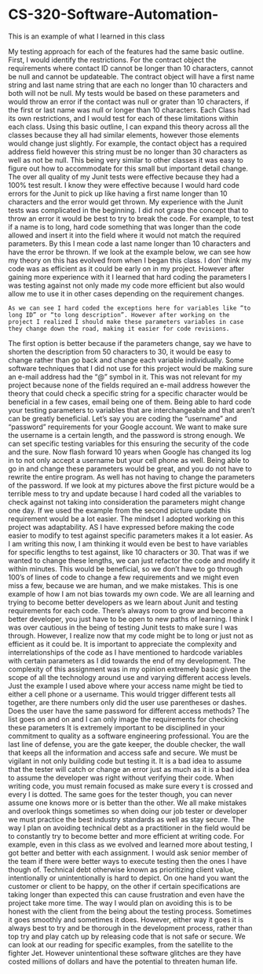 # CS-320-Software-Automation-
This is an example of what I learned in this class

My testing approach for each of the features had the same basic outline. First, I would identify the restrictions. For the contract object the requirements where contact ID cannot be longer than 10 characters, cannot be null and cannot be updateable. The contract object will have a first name string and last name string that are each no longer than 10 characters and both will not be null. My tests would be based on these parameters and would throw an error if the contact was null or grater than 10 characters, if the first or last name was null or longer than 10 characters.  Each Class had its own restrictions, and I would test for each of these limitations within each class. Using this basic outline, I can expand this theory across all the classes because they all had similar elements, however those elements would change just slightly. For example, the contact object has a required address field however this string must be no longer than 30 characters as well as not be null. This being very similar to other classes it was easy to figure out how to accommodate for this small but important detail change. The over all quality of my Junit tests were effective because they had a 100% test result. I know they were effective because I would hard code errors for the Junit to pick up like having a first name longer than 10 characters and the error would get thrown. 
	My experience with the Junit tests was complicated in the beginning. I did not grasp the concept that to throw an error it would be best to try to break the code. For example, to test if a name is to long, hard code something that was longer than the code allowed and insert it into the field where it would not match the required parameters. By this I mean code a last name longer than 10 characters and have the error be thrown. If we look at the example below, we can see how my theory on this has evolved from when I began this class. I don’ think my code was as efficient as it could be early on in my project. However after gaining more experience with it I learned that hard coding the parameters I was testing against not only made my code more efficient but also would allow me to use it in other cases depending on the requirement changes.
 
	As we can see I hard coded the exceptions here for variables like “to long ID” or “to long description”. However after working on the project I realized I should make these parameters variables in case they change down the road, making it easier for code revisions. 

 
The first option is better because if the parameters change, say we have to shorten the description from 50 characters to 30, it would be easy to change rather than go back and change each variable individually. Some software techniques that I did not use for this project would be making sure an e-mail address had the “@” symbol in it. This was not relevant for my project because none of the fields required an e-mail address however the theory that could check a specific string for a specific character would be beneficial in a few cases, email being one of them.
	Being able to hard code your testing parameters to variables that are interchangeable and that aren’t can be greatly beneficial. Let’s say you are coding the “username” and “password” requirements for your Google account. We want to make sure the username is a certain length, and the password is strong enough. We can set specific testing variables for this ensuring the security of the code and the sure. Now flash forward 10 years when Google has changed its log in to not only accept a username but your cell phone as well. Being able to go in and change these parameters would be great, and you do not have to rewrite the entire program. As well has not having to change the parameters of the password. If we look at my pictures above the first picture would be a terrible mess to try and update because I hard coded all the variables to check against not taking into consideration the parameters might change one day. If we used the example from the second picture update this requirement would be a lot easier. 
	The mindset I adopted working on this project was adaptability. AS I have expressed before making the code easier to modify to test against specific parameters makes it a lot easier. As I am writing this now, I am thinking it would even be best to have variables for specific lengths to test against, like 10 characters or 30. That was if we wanted to change these lengths, we can just refactor the code and modify it within minutes. This would be beneficial, so we don’t have to go through 100’s of lines of code to change a few requirements and we might even miss a few, because we are human, and we make mistakes. This is one example of how I am not bias towards my own code. We are all learning and trying to become better developers as we learn about Junit and testing requirements for each code. There’s always room to grow and become a better developer, you just have to be open to new paths of learning. I think I was over cautious in the being of testing Junit tests to make sure I was through. However, I realize now that my code might be to long or just not as efficient as it could be. It is important to appreciate the complexity and interrelationships of the code as I have mentioned to hardcode variables with certain parameters as I did towards the end of my development. The complexity of this assignment was in my opinion extremely basic given the scope of all the technology around use and varying different access levels. Just the example I used above where your access name might be tied to either a cell phone or a username. This would trigger different tests all together, are there numbers only did the user use parentheses or dashes. Does the user have the same password for different access methods? The list goes on and on and I can only image the requirements for checking these parameters
	It is extremely important to be disciplined in your commitment to quality as a software engineering professional. You are the last line of defense, you are the gate keeper, the double checker, the wall that keeps all the information and access safe and secure. We must be vigilant in not only building code but testing it. It is a bad idea to assume that the tester will catch or change an error just as much as it is a bad idea to assume the developer was right without verifying their code. When writing code, you must remain focused as make sure every t is crossed and every I is dotted. The same goes for the tester though, you can never assume one knows more or is better than the other. We all make mistakes and overlook things sometimes so when doing our job tester or developer we must practice the best industry standards as well as stay secure. The way I plan on avoiding technical debt as a practitioner in the field would be to constantly try to become better and more efficient at writing code. For example, even in this class as we evolved and learned more about testing, I got better and better with each assignment. I would ask senior member of the team if there were better ways to execute testing then the ones I have though of. Technical debt otherwise known as prioritizing client value, intentionally or unintentionally is hard to depict. On one hand you want the customer or client to be happy, on the other if certain specifications are taking longer than expected this can cause frustration and even have the project take more time. The way I would plan on avoiding this is to be honest with the client from the being about the testing process. Sometimes it goes smoothly and sometimes it does. However, either way it goes it is always best to try and be thorough in the development process, rather than top try and play catch up by releasing code that is not safe or secure. We can look at our reading for specific examples, from the satellite to the fighter Jet. However unintentional these software glitches are they have costed millions of dollars and have the potential to threaten human life. 

